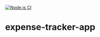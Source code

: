 [![Node.js CI](https://github.com/TendaniMamadi/expense-tracker-app/actions/workflows/node.js.yml/badge.svg)](https://github.com/TendaniMamadi/expense-tracker-app/actions/workflows/node.js.yml)

# expense-tracker-app

